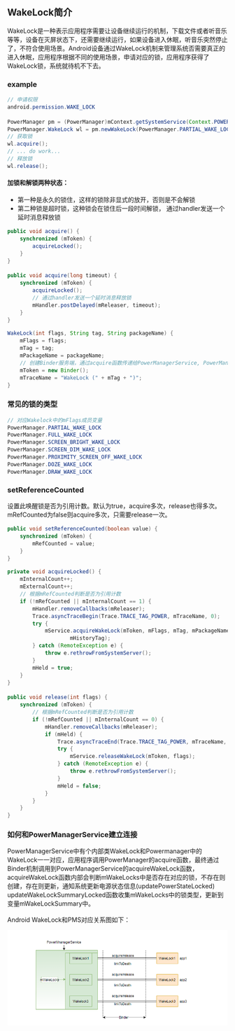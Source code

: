 ## WakeLock简介

WakeLock是一种表示应用程序需要让设备继续运行的机制，下载文件或者听音乐等等，设备在灭屏状态下，还需要继续运行，如果设备进入休眠，听音乐突然停止了，不符合使用场景。Android设备通过WakeLock机制来管理系统否需要真正的进入休眠，应用程序根据不同的使用场景，申请对应的锁，应用程序获得了WakeLock锁，系统就待机不下去。

### example
```java
// 申请权限
android.permission.WAKE_LOCK

PowerManager pm = (PowerManager)mContext.getSystemService(Context.POWER_SERVICE);
PowerManager.WakeLock wl = pm.newWakeLock(PowerManager.PARTIAL_WAKE_LOCK, TAG);
// 获取锁
wl.acquire();
// ... do work...
// 释放锁
wl.release();
```

#### 加锁和解锁两种状态：
- 第一种是永久的锁住，这样的锁除非显式的放开，否则是不会解锁
- 第二种锁是超时锁，这种锁会在锁住后一段时间解锁， 通过handler发送一个延时消息释放锁
```java
public void acquire() {
	synchronized (mToken) {
		acquireLocked();
	}
}

public void acquire(long timeout) {
	synchronized (mToken) {
		acquireLocked();
		// 通过handler发送一个延时消息释放锁
		mHandler.postDelayed(mReleaser, timeout);
	}
}
```

```java
WakeLock(int flags, String tag, String packageName) {
	mFlags = flags;
	mTag = tag;
	mPackageName = packageName;
	// 创建Binder服务端，通过acquire函数传递给PowerManagerService, PowerManagerService拿到的是mToken的代理对象
	mToken = new Binder();
	mTraceName = "WakeLock (" + mTag + ")";
}
```

### 常见的锁的类型
```java
// 对应Wakelock中的mFlags成员变量
PowerManager.PARTIAL_WAKE_LOCK
PowerManager.FULL_WAKE_LOCK
PowerManager.SCREEN_BRIGHT_WAKE_LOCK
PowerManager.SCREEN_DIM_WAKE_LOCK
PowerManager.PROXIMITY_SCREEN_OFF_WAKE_LOCK
PowerManager.DOZE_WAKE_LOCK
PowerManager.DRAW_WAKE_LOCK
```

### setReferenceCounted
设置此唤醒锁是否为引用计数。默认为true，acquire多次，release也得多次。mRefCounted为false则acquire多次，只需要release一次。
```java
public void setReferenceCounted(boolean value) {
	synchronized (mToken) {
		mRefCounted = value;
	}
}
```

```java
private void acquireLocked() {
	mInternalCount++;
	mExternalCount++;
	// 根据mRefCounted判断是否为引用计数
	if (!mRefCounted || mInternalCount == 1) {
		mHandler.removeCallbacks(mReleaser);
		Trace.asyncTraceBegin(Trace.TRACE_TAG_POWER, mTraceName, 0);
		try {
			mService.acquireWakeLock(mToken, mFlags, mTag, mPackageName, mWorkSource,
					mHistoryTag);
		} catch (RemoteException e) {
			throw e.rethrowFromSystemServer();
		}
		mHeld = true;
	}
}

public void release(int flags) {
	synchronized (mToken) {
		// 根据mRefCounted判断是否为引用计数
		if (!mRefCounted || mInternalCount == 0) {
			mHandler.removeCallbacks(mReleaser);
			if (mHeld) {
				Trace.asyncTraceEnd(Trace.TRACE_TAG_POWER, mTraceName, 0);
				try {
					mService.releaseWakeLock(mToken, flags);
				} catch (RemoteException e) {
					throw e.rethrowFromSystemServer();
				}
				mHeld = false;
			}
		}
	}
}
```

### 如何和PowerManagerService建立连接
PowerManagerService中有个内部类WakeLock和Powermanager中的WakeLock一一对应，应用程序调用PowerManager的acquire函数，最终通过Binder机制调用到PowerManagerService的acquireWakeLock函数，acquireWakeLock函数内部会判断mWakeLocks中是否存在对应的锁，不存在则创建，存在则更新，通知系统更新电源状态信息(updatePowerStateLocked) updateWakeLockSummaryLocked函数收集mWakeLocks中的锁类型，更新到变量mWakeLockSummary中。
<br><br>Android WakeLock和PMS对应关系图如下：


![](assets/markdown-img-paste-20210207155716914.png)
